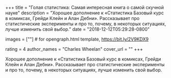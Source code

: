 
+++
title = "Голая статистика: Самая интересная книга о самой скучной науке"
description = "Хорошее дополнение к «Статистика Базовый курс в комиксах, Грейди Клейн и Алан Дебни». Рассказывает про статистические эксперименты и про то, почему, в некоторых ситуациях, лучше изменить свой выбор."
date = "2018-12-12T05:29:28-0800"

images = [""]  # for opengraph.html template, https://bit.ly/2V9KDX9

rating = 4
author_names = "Charles Wheelan"
cover_url = ""
+++

Хорошее дополнение к «Статистика Базовый курс в комиксах, Грейди Клейн и Алан Дебни». Рассказывает про статистические эксперименты и про то, почему, в некоторых ситуациях, лучше изменить свой выбор.
